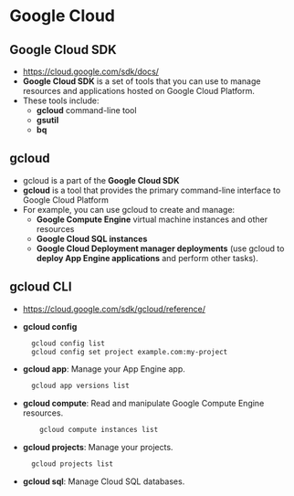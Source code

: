 # Google Cloud

## Google Cloud SDK
- https://cloud.google.com/sdk/docs/
- **Google Cloud SDK** is a set of tools that you can use to manage resources and applications hosted on Google Cloud Platform.
- These tools include:
  - **gcloud** command-line tool
  - **gsutil**
  - **bq**

## gcloud
- gcloud is a part of the **Google Cloud SDK**
- **gcloud** is a tool that provides the primary command-line interface to Google Cloud Platform
- For example, you can use gcloud to create and manage:
  - **Google Compute Engine** virtual machine instances and other resources
  - **Google Cloud SQL instances**
  - **Google Cloud Deployment manager deployments** (use gcloud to **deploy App Engine applications** and perform other tasks).
  
  
## gcloud CLI
 - https://cloud.google.com/sdk/gcloud/reference/
 
 - **gcloud config**
     ```sh
       gcloud config list
       gcloud config set project example.com:my-project
     ```
 
 - **gcloud app**: Manage your App Engine app. 
     ```sh
       gcloud app versions list
     ```
 - **gcloud compute**: Read and manipulate Google Compute Engine resources.
     ```sh
         gcloud compute instances list
     ```
 
 - **gcloud projects**: Manage your projects.
    ```sh
      gcloud projects list
   ```
 
 - **gcloud sql**: Manage Cloud SQL databases.


